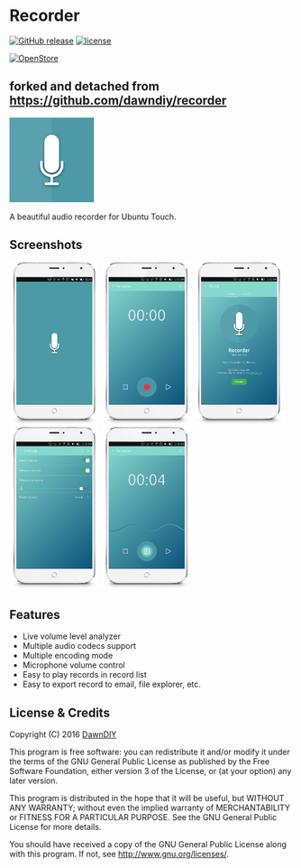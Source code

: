 # Recorder
[![GitHub release](https://img.shields.io/github/release/luksus42/recorder.svg?maxAge=2592000)](https://github.com/luksus42/recorder/releases/latest)
[![license](https://img.shields.io/github/license/luksus42/recorder.svg)](https://github.com/luksus42/recorder/blob/master/LICENSE)

[![OpenStore](https://open-store.io/badges/en_US.png)](https://open-store.io/app/audio-recorder.luksus)

## forked and detached from https://github.com/dawndiy/recorder

<img src="Recorder/Recorder.png" width="150" />

A beautiful audio recorder for Ubuntu Touch.

## Screenshots
<div>
  <img src="screenshots/phone00.png" width="160" style="display:inline;" />
  <img src="screenshots/phone01.png" width="160" style="display:inline;" />
  <img src="screenshots/phone02.png" width="160" style="display:inline;" />
  <img src="screenshots/phone03.png" width="160" style="display:inline;" />
  <img src="screenshots/phone04.png" width="160" style="display:inline;" />
</div>

## Features

- Live volume level analyzer
- Multiple audio codecs support
- Multiple encoding mode
- Microphone volume control
- Easy to play records in record list
- Easy to export record to email, file explorer, etc.

## License & Credits

Copyright (C) 2016  [DawnDIY](http://dawndiy.com/)

This program is free software: you can redistribute it and/or modify
it under the terms of the GNU General Public License as published by
the Free Software Foundation, either version 3 of the License, or
(at your option) any later version.

This program is distributed in the hope that it will be useful,
but WITHOUT ANY WARRANTY; without even the implied warranty of
MERCHANTABILITY or FITNESS FOR A PARTICULAR PURPOSE.  See the
GNU General Public License for more details.

You should have received a copy of the GNU General Public License
along with this program.  If not, see <http://www.gnu.org/licenses/>.
